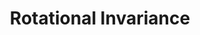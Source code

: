 ---
title: "Rotational Invariance"

categories: ['']

tags: ['Rotational', 'Invariance']

arabic: ['الثبات الدوراني']

publishers: ['معجم مصطلحات التعلم الآلي والتعلم العميق وعلم البيانات']

types: "word"

slug: ""
---